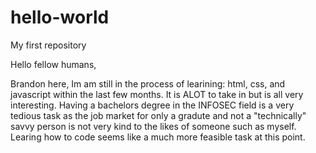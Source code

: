 # hello-world
My first repository 

Hello fellow humans,

Brandon here, Im am still in the process of learining: html, css, and javascript within the last few months. It is ALOT to take in but is all very interesting.
Having a bachelors degree in the INFOSEC field is a very tedious task as the job market for only a gradute and not a "technically" savvy person is not very kind to the likes of someone such as myself. Learing how to code seems like a much more feasible task at this point.
